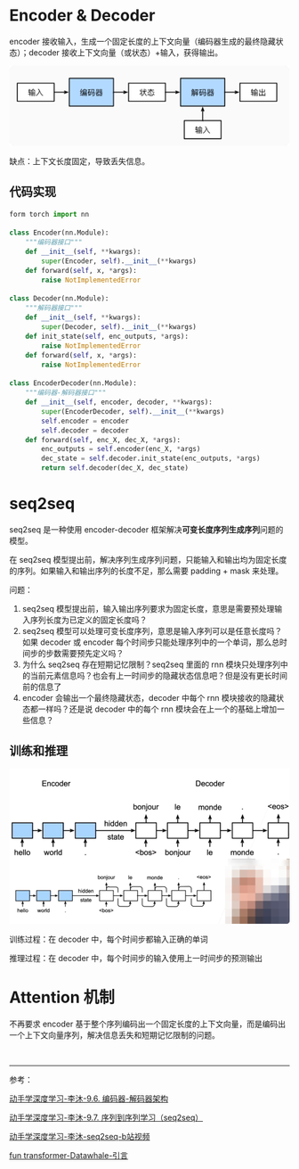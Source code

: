 # Encoder & Decoder

encoder 接收输入，生成一个固定长度的上下文向量（编码器生成的最终隐藏状态）；decoder 接收上下文向量（或状态）+输入，获得输出。

![编码器-解码器架构](https://raw.githubusercontent.com/InTheFuture7/attachment/main/202502121047415.png)

缺点：上下文长度固定，导致丢失信息。

## 代码实现

``` python
form torch import nn

class Encoder(nn.Module):
    """编码器接口"""
    def __init__(self, **kwargs):
        super(Encoder, self).__init__(**kwargs)
    def forward(self, x, *args):
        raise NotImplementedError

class Decoder(nn.Module):
    """解码器接口"""
    def __init__(self, **kwargs):
        super(Decoder, self).__init__(**kwargs)
    def init_state(self, enc_outputs, *args):
        raise NotImplementedError
    def forward(self, x, *args):
        raise NotImplementedError

class EncoderDecoder(nn.Module):
    """编码器-解码器接口"""
    def __init__(self, encoder, decoder, **kwargs):
        super(EncoderDecoder, self).__init__(**kwargs)
        self.encoder = encoder
        self.decoder = decoder
    def forward(self, enc_X, dec_X, *args):
        enc_outputs = self.encoder(enc_X, *args)
        dec_state = self.decoder.init_state(enc_outputs, *args)
        return self.decoder(dec_X, dec_state)
```

# seq2seq

seq2seq 是一种使用 encoder-decoder 框架解决**可变长度序列生成序列**问题的模型。

在 seq2seq 模型提出前，解决序列生成序列问题，只能输入和输出均为固定长度的序列。如果输入和输出序列的长度不足，那么需要 padding + mask 来处理。

问题：

1. seq2seq 模型提出前，输入输出序列要求为固定长度，意思是需要预处理输入序列长度为已定义的固定长度吗？
2. seq2seq 模型可以处理可变长度序列，意思是输入序列可以是任意长度吗？如果 decoder 或 encoder 每个时间步只能处理序列中的一个单词，那么总时间步的步数需要预先定义吗？
3. 为什么 seq2seq 存在短期记忆限制？seq2seq 里面的 rnn 模块只处理序列中的当前元素信息吗？也会有上一时间步的隐藏状态信息吧？但是没有更长时间前的信息了
4. encoder 会输出一个最终隐藏状态，decoder 中每个 rnn 模块接收的隐藏状态都一样吗？还是说 decoder 中的每个 rnn 模块会在上一个的基础上增加一些信息？


## 训练和推理

![](https://raw.githubusercontent.com/InTheFuture7/attachment/main/202502121101132.png)

训练过程：在 decoder 中，每个时间步都输入正确的单词

推理过程：在 decoder 中，每个时间步的输入使用上一时间步的预测输出

# Attention 机制

不再要求 encoder 基于整个序列编码出一个固定长度的上下文向量，而是编码出一个上下文向量序列，解决信息丢失和短期记忆限制的问题。

<br>

---

参考：

[动手学深度学习-李沐-9.6. 编码器-解码器架构](https://zh-v2.d2l.ai/chapter_recurrent-modern/seq2seq.html)

[动手学深度学习-李沐-9.7. 序列到序列学习（seq2seq）](https://zh-v2.d2l.ai/chapter_recurrent-modern/seq2seq.html)

[动手学深度学习-李沐-seq2seq-b站视频](https://www.bilibili.com/video/BV16g411L7FG)

[fun transformer-Datawhale-引言](https://www.datawhale.cn/learn/content/87/3069)